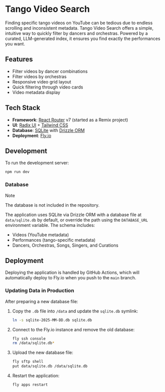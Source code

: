 # Tango Video Search

Finding specific tango videos on YouTube can be tedious due to endless scrolling and inconsistent metadata. Tango Video Search offers a simple, intuitive way to quickly filter by dancers and orchestras. Powered by a curated, LLM-generated index, it ensures you find exactly the performances you want.

## Features

- Filter videos by dancer combinations
- Filter videos by orchestras
- Responsive video grid layout
- Quick filtering through video cards
- Video metadata display

## Tech Stack

- **Framework**: [React Router](https://reactrouter.com/) v7 (started as a Remix project)
- **UI**: [Radix UI](https://www.radix-ui.com/) + [Tailwind CSS](https://tailwindcss.com/)
- **Database**: [SQLite](https://sqlite.org/) with [Drizzle ORM](https://orm.drizzle.team/)
- **Deployment**: [Fly.io](https://fly.io)

## Development

To run the development server:

```sh
npm run dev
```

### Database

> [!NOTE]
> The database is not included in the repository. 

The application uses SQLite via Drizzle ORM with a database file at `data/sqlite.db` by default, or override the path using the `DATABASE_URL` environment variable. The schema includes:
- Videos (YouTube metadata)
- Performances (tango-specific metadata)
- Dancers, Orchestras, Songs, Singers, and Curations

## Deployment

Deploying the application is handled by GitHub Actions, which will automatically deploy to Fly.io when you push to the `main` branch.

### Updating Data in Production

After preparing a new database file:

1. Copy the `.db` file into `/data` and update the `sqlite.db` symlink:
   ```sh
   ln -s sqlite-2025-MM-DD.db sqlite.db
   ```

2. Connect to the Fly.io instance and remove the old database:
   ```sh
   fly ssh console
   rm /data/sqlite.db*
   ```

3. Upload the new database file:
   ```sh
   fly sftp shell
   put data/sqlite.db /data/sqlite.db
   ```

4. Restart the application:
   ```sh
   fly apps restart
   ```
